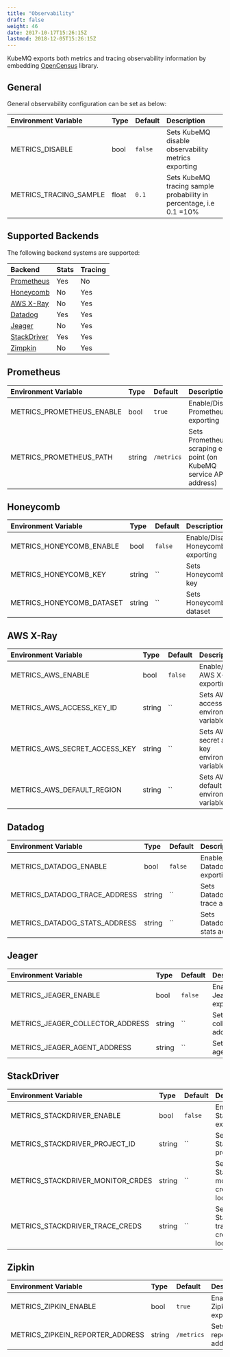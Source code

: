 ```yaml
---
title: "Observability"
draft: false
weight: 46
date: 2017-10-17T15:26:15Z
lastmod: 2018-12-05T15:26:15Z
---
```

KubeMQ exports both metrics and tracing observability information by embedding [OpenCensus](https://opencensus.io/) library.

## General
General observability configuration can be set as below:

| Environment Variable   | Type  | Default | Description                                                        |
|:-----------------------|:------|:--------|:-------------------------------------------------------------------|
| METRICS_DISABLE        | bool  | `false` | Sets KubeMQ disable observability metrics exporting                |
| METRICS_TRACING_SAMPLE | float | `0.1`   | Sets KubeMQ tracing sample probability in percentage, i.e 0.1 =10% |

## Supported Backends
The following backend systems are supported:

| Backend                                                     | Stats | Tracing |
|:------------------------------------------------------------|:------|:--------|
| [Prometheus](https://prometheus.io/)                        | Yes   | No      |
| [Honeycomb](https://www.honeycomb.io/)                      | No    | Yes     |
| [AWS X-Ray](https://console.aws.amazon.com/xray/home)       | No    | Yes     |
| [Datadog](https://www.datadoghq.com/)                       | Yes   | Yes     |
| [Jeager](https://www.jaegertracing.io/)                     | No    | Yes     |
| [StackDriver](https://console.cloud.google.com/monitoring) | Yes   | Yes     |
| [Zimpkin](https://zipkin.io/)                               | No    | Yes     |

## Prometheus

| Environment Variable        | Type          | Default           | Description                                                                                                                  |
|:----------------------------|:--------------|:------------------|:-----------------------------------------------------------------------------------------------------------------------------|
| METRICS_PROMETHEUS_ENABLE   | bool          | `true`            | Enable/Disable Prometheus exporting                                                                                          |
| METRICS_PROMETHEUS_PATH     | string        | `/metrics`        | Sets Prometheus scraping end point (on KubeMQ service API address)                                                           |

## Honeycomb

| Environment Variable      | Type   | Default | Description                        |
|:--------------------------|:-------|:--------|:-----------------------------------|
| METRICS_HONEYCOMB_ENABLE  | bool   | `false` | Enable/Disable Honeycomb exporting |
| METRICS_HONEYCOMB_KEY     | string | ``      | Sets Honeycomb's key               |
| METRICS_HONEYCOMB_DATASET | string | ``      | Sets Honeycomb's dataset           |



## AWS X-Ray

| Environment Variable          | Type   | Default | Description                                     |
|:------------------------------|:-------|:--------|:------------------------------------------------|
| METRICS_AWS_ENABLE            | bool   | `false` | Enable/Disable AWS X-RAY exporting              |
| METRICS_AWS_ACCESS_KEY_ID     | string | ``      | Sets AWS access key id environment variable     |
| METRICS_AWS_SECRET_ACCESS_KEY | string | ``      | Sets AWS secret access key environment variable |
| METRICS_AWS_DEFAULT_REGION    | string | ``      | Sets AWS default region environment variable    |


## Datadog

| Environment Variable          | Type   | Default | Description                      |
|:------------------------------|:-------|:--------|:---------------------------------|
| METRICS_DATADOG_ENABLE        | bool   | `false` | Enable/Disable Datadog exporting |
| METRICS_DATADOG_TRACE_ADDRESS | string | ``      | Sets Datadog's trace address     |
| METRICS_DATADOG_STATS_ADDRESS | string | ``      | Sets Datadog's stats address     |


## Jeager

| Environment Variable             | Type   | Default | Description                     |
|:---------------------------------|:-------|:--------|:--------------------------------|
| METRICS_JEAGER_ENABLE            | bool   | `false` | Enable/Disable Jeager exporting |
| METRICS_JEAGER_COLLECTOR_ADDRESS | string | ``      | Sets Jeager collector address   |
| METRICS_JEAGER_AGENT_ADDRESS     | string | ``      | Sets Jeager agent address       |


## StackDriver

| Environment Variable              | Type   | Default | Description                                               |
|:----------------------------------|:-------|:--------|:----------------------------------------------------------|
| METRICS_STACKDRIVER_ENABLE        | bool   | `false` | Enable/Disable Stack Driver exporting                     |
| METRICS_STACKDRIVER_PROJECT_ID    | string | ``      | Sets StackDriver project id                               |
| METRICS_STACKDRIVER_MONITOR_CRDES | string | ``      | Sets StackDriver monitor(stats) credentials file location |
| METRICS_STACKDRIVER_TRACE_CREDS   | string | ``      | Sets StackDriver traces credentials file location         |


## Zipkin

| Environment Variable             | Type   | Default    | Description                     |
|:---------------------------------|:-------|:-----------|:--------------------------------|
| METRICS_ZIPKIN_ENABLE            | bool   | `true`     | Enable/Disable Zipkin exporting |
| METRICS_ZIPKEIN_REPORTER_ADDRESS | string | `/metrics` | Sets Zipkin's reporter address  |



